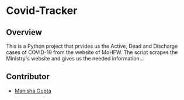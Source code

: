 # Covid-Tracker
## Overview

This is a Python project that prvides us the Active, Dead and Discharge cases of COVID-19 from the website of MoHFW. The script scrapes the Ministry's website and gives us the needed information...

## Contributor
- [Manisha Gupta](https://manisha069.github.io/)
